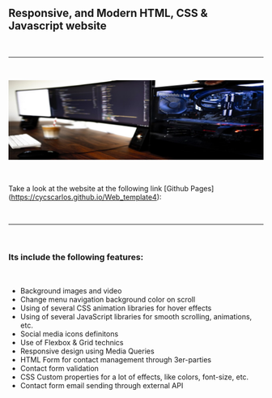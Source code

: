 <h2>Responsive, and Modern HTML, CSS & Javascript website</h2>

<br>

---

<br>

![Website banner!](img/readme4.png)

<br>

Take a look at the website at the following link [Github Pages] (https://cycscarlos.github.io/Web_template4):

<br>

---

<br>

<h3>Its include the following features:</h3>

<br>

<ul>
<li>Background images and video</li>
<li>Change menu navigation background color on scroll</li>
<li>Using of several CSS animation libraries for hover effects</li>
<li>Using of several JavaScript libraries for smooth scrolling, animations, etc.</li>
<li>Social media icons definitons</li>
<li>Use of Flexbox & Grid technics</li>
<li>Responsive design using Media Queries</li>
<li>HTML Form for contact management through 3er-parties</li>
<li>Contact form validation</li>
<li>CSS Custom properties for a lot of effects, like colors, font-size, etc.</li>
<li>Contact form email sending through external API</li>
</ul>
